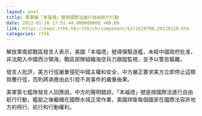 ```yaml
---
layout: post
title: 美軍稱「本福德」號按國際法進行自由航行行動
date: 2022-01-20 17:51:44.000000000 +08:00
link: https://news.rthk.hk/rthk/ch/component/k2/1629780-20220120.htm
categories: rthk
---
```


解放軍南部戰區發言人表示，美國「本福德」號導彈驅逐艦，未經中國政府批准，非法闖入中國西沙領海，戰區部隊組織海空兵力跟蹤監視，並予以警告驅離。

發言人批評，美方行徑嚴重侵犯中國主權和安全，中方嚴正要求美方立即停止這類挑釁行徑，否則將承擔由此引發不測事件的嚴重後果。

美軍第七艦隊發言人回應說，中方的聲明錯誤，「本福德」號是按國際法進行自由航行行動，艦艇之後繼續在國際水域正常作業，美國捍衛每個國家在國際法容許地方的飛行、航行和行動權利。
